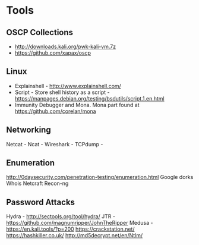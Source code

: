 # Tools

## OSCP Collections

* http://downloads.kali.org/pwk-kali-vm.7z
* https://github.com/xapax/oscp

## Linux

* Explainshell - http://www.explainshell.com/
* Script - Store shell history as a script - https://manpages.debian.org/testing/bsdutils/script.1.en.html
* Immunity Debugger and Mona.  Mona part found at https://github.com/corelan/mona

## Networking

Netcat -
Ncat -
Wireshark -
TCPdump -

## Enumeration

http://0daysecurity.com/penetration-testing/enumeration.html
Google dorks
Whois
Netcraft
Recon-ng

## Password Attacks

Hydra - http://sectools.org/tool/hydra/
JTR - https://github.com/magnumripper/JohnTheRipper
Medusa - https://en.kali.tools/?p=200
https://crackstation.net/
https://hashkiller.co.uk/
http://md5decrypt.net/en/Ntlm/
